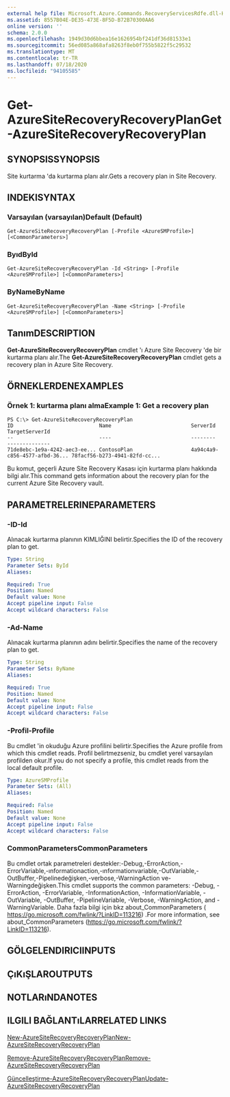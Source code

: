 ```yaml
---
external help file: Microsoft.Azure.Commands.RecoveryServicesRdfe.dll-Help.xml
ms.assetid: 8557B04E-DE35-473E-8F5D-B72B70300AA6
online version: ''
schema: 2.0.0
ms.openlocfilehash: 1949d30d6bbea16e1626954bf241df36d81533e1
ms.sourcegitcommit: 56ed085a868afa8263f8eb0f755b5822f5c29532
ms.translationtype: MT
ms.contentlocale: tr-TR
ms.lasthandoff: 07/18/2020
ms.locfileid: "94105585"
---
```

# <span data-ttu-id="d91b7-101">Get-AzureSiteRecoveryRecoveryPlan</span><span class="sxs-lookup"><span data-stu-id="d91b7-101">Get-AzureSiteRecoveryRecoveryPlan</span></span>

## <span data-ttu-id="d91b7-102">SYNOPSIS</span><span class="sxs-lookup"><span data-stu-id="d91b7-102">SYNOPSIS</span></span>
<span data-ttu-id="d91b7-103">Site kurtarma 'da kurtarma planı alır.</span><span class="sxs-lookup"><span data-stu-id="d91b7-103">Gets a recovery plan in Site Recovery.</span></span>

## <span data-ttu-id="d91b7-104">INDEKI</span><span class="sxs-lookup"><span data-stu-id="d91b7-104">SYNTAX</span></span>

### <span data-ttu-id="d91b7-105">Varsayılan (varsayılan)</span><span class="sxs-lookup"><span data-stu-id="d91b7-105">Default (Default)</span></span>
```
Get-AzureSiteRecoveryRecoveryPlan [-Profile <AzureSMProfile>] [<CommonParameters>]
```

### <span data-ttu-id="d91b7-106">Byıd</span><span class="sxs-lookup"><span data-stu-id="d91b7-106">ById</span></span>
```
Get-AzureSiteRecoveryRecoveryPlan -Id <String> [-Profile <AzureSMProfile>] [<CommonParameters>]
```

### <span data-ttu-id="d91b7-107">ByName</span><span class="sxs-lookup"><span data-stu-id="d91b7-107">ByName</span></span>
```
Get-AzureSiteRecoveryRecoveryPlan -Name <String> [-Profile <AzureSMProfile>] [<CommonParameters>]
```

## <span data-ttu-id="d91b7-108">Tanım</span><span class="sxs-lookup"><span data-stu-id="d91b7-108">DESCRIPTION</span></span>
<span data-ttu-id="d91b7-109">**Get-AzureSiteRecoveryRecoveryPlan** cmdlet 'ı Azure Site Recovery 'de bir kurtarma planı alır.</span><span class="sxs-lookup"><span data-stu-id="d91b7-109">The **Get-AzureSiteRecoveryRecoveryPlan** cmdlet gets a recovery plan in Azure Site Recovery.</span></span>

## <span data-ttu-id="d91b7-110">ÖRNEKLERDEN</span><span class="sxs-lookup"><span data-stu-id="d91b7-110">EXAMPLES</span></span>

### <span data-ttu-id="d91b7-111">Örnek 1: kurtarma planı alma</span><span class="sxs-lookup"><span data-stu-id="d91b7-111">Example 1: Get a recovery plan</span></span>
```
PS C:\> Get-AzureSiteRecoveryRecoveryPlan
ID                            Name                          ServerId                      TargetServerId
--                            ----                          --------                      --------------
71de8ebc-1e9a-4242-aec3-ee... ContosoPlan                   4a94c4a9-c856-4577-afbd-36... 78facf56-b273-4941-82fd-cc...
```

<span data-ttu-id="d91b7-112">Bu komut, geçerli Azure Site Recovery Kasası için kurtarma planı hakkında bilgi alır.</span><span class="sxs-lookup"><span data-stu-id="d91b7-112">This command gets information about the recovery plan for the current Azure Site Recovery vault.</span></span>

## <span data-ttu-id="d91b7-113">PARAMETRELERINE</span><span class="sxs-lookup"><span data-stu-id="d91b7-113">PARAMETERS</span></span>

### <span data-ttu-id="d91b7-114">-ID</span><span class="sxs-lookup"><span data-stu-id="d91b7-114">-Id</span></span>
<span data-ttu-id="d91b7-115">Alınacak kurtarma planının KIMLIĞINI belirtir.</span><span class="sxs-lookup"><span data-stu-id="d91b7-115">Specifies the ID of the recovery plan to get.</span></span>

```yaml
Type: String
Parameter Sets: ById
Aliases: 

Required: True
Position: Named
Default value: None
Accept pipeline input: False
Accept wildcard characters: False
```

### <span data-ttu-id="d91b7-116">-Ad</span><span class="sxs-lookup"><span data-stu-id="d91b7-116">-Name</span></span>
<span data-ttu-id="d91b7-117">Alınacak kurtarma planının adını belirtir.</span><span class="sxs-lookup"><span data-stu-id="d91b7-117">Specifies the name of the recovery plan to get.</span></span>

```yaml
Type: String
Parameter Sets: ByName
Aliases: 

Required: True
Position: Named
Default value: None
Accept pipeline input: False
Accept wildcard characters: False
```

### <span data-ttu-id="d91b7-118">-Profil</span><span class="sxs-lookup"><span data-stu-id="d91b7-118">-Profile</span></span>
<span data-ttu-id="d91b7-119">Bu cmdlet 'in okuduğu Azure profilini belirtir.</span><span class="sxs-lookup"><span data-stu-id="d91b7-119">Specifies the Azure profile from which this cmdlet reads.</span></span>
<span data-ttu-id="d91b7-120">Profil belirtmezseniz, bu cmdlet yerel varsayılan profilden okur.</span><span class="sxs-lookup"><span data-stu-id="d91b7-120">If you do not specify a profile, this cmdlet reads from the local default profile.</span></span>

```yaml
Type: AzureSMProfile
Parameter Sets: (All)
Aliases: 

Required: False
Position: Named
Default value: None
Accept pipeline input: False
Accept wildcard characters: False
```

### <span data-ttu-id="d91b7-121">CommonParameters</span><span class="sxs-lookup"><span data-stu-id="d91b7-121">CommonParameters</span></span>
<span data-ttu-id="d91b7-122">Bu cmdlet ortak parametreleri destekler:-Debug,-ErrorAction,-ErrorVariable,-ınformationaction,-ınformationvariable,-OutVariable,-OutBuffer,-Pipelinedeğişken,-verbose,-WarningAction ve-Warningdeğişken.</span><span class="sxs-lookup"><span data-stu-id="d91b7-122">This cmdlet supports the common parameters: -Debug, -ErrorAction, -ErrorVariable, -InformationAction, -InformationVariable, -OutVariable, -OutBuffer, -PipelineVariable, -Verbose, -WarningAction, and -WarningVariable.</span></span> <span data-ttu-id="d91b7-123">Daha fazla bilgi için bkz about_CommonParameters ( https://go.microsoft.com/fwlink/?LinkID=113216) .</span><span class="sxs-lookup"><span data-stu-id="d91b7-123">For more information, see about_CommonParameters (https://go.microsoft.com/fwlink/?LinkID=113216).</span></span>

## <span data-ttu-id="d91b7-124">GÖLGELENDIRICI</span><span class="sxs-lookup"><span data-stu-id="d91b7-124">INPUTS</span></span>

## <span data-ttu-id="d91b7-125">ÇıKıŞLAR</span><span class="sxs-lookup"><span data-stu-id="d91b7-125">OUTPUTS</span></span>

## <span data-ttu-id="d91b7-126">NOTLARıNDA</span><span class="sxs-lookup"><span data-stu-id="d91b7-126">NOTES</span></span>

## <span data-ttu-id="d91b7-127">ILGILI BAĞLANTıLAR</span><span class="sxs-lookup"><span data-stu-id="d91b7-127">RELATED LINKS</span></span>

[<span data-ttu-id="d91b7-128">New-AzureSiteRecoveryRecoveryPlan</span><span class="sxs-lookup"><span data-stu-id="d91b7-128">New-AzureSiteRecoveryRecoveryPlan</span></span>](./New-AzureSiteRecoveryRecoveryPlan.md)

[<span data-ttu-id="d91b7-129">Remove-AzureSiteRecoveryRecoveryPlan</span><span class="sxs-lookup"><span data-stu-id="d91b7-129">Remove-AzureSiteRecoveryRecoveryPlan</span></span>](./Remove-AzureSiteRecoveryRecoveryPlan.md)

[<span data-ttu-id="d91b7-130">Güncelleştirme-AzureSiteRecoveryRecoveryPlan</span><span class="sxs-lookup"><span data-stu-id="d91b7-130">Update-AzureSiteRecoveryRecoveryPlan</span></span>](./Update-AzureSiteRecoveryRecoveryPlan.md)


